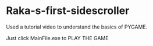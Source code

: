 # Raka-s-first-sidescroller
Used a tutorial video to understand the basics of PYGAME.


Just click MainFile.exe to PLAY THE GAME
